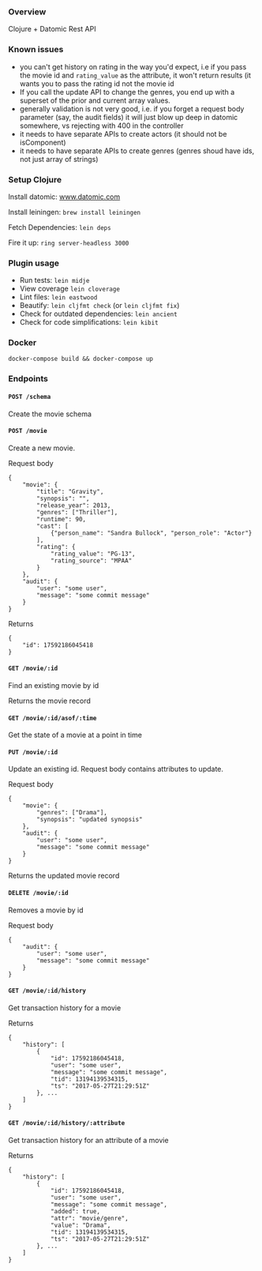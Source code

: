 ### Overview
Clojure + Datomic Rest API

### Known issues

* you can't get history on rating in the way you'd expect, i.e if you pass the movie id and `rating_value` as the attribute, it 
won't return results (it wants you to pass the rating id not the movie id 
* If you call the update API to change the genres, you end up with a superset of the prior and current array values.
* generally validation is not very good, i.e. if you forget a request body parameter (say, the audit fields) it will just blow 
up deep in datomic somewhere, vs rejecting with 400 in the controller
* it needs to have separate APIs to create actors (it should not be isComponent)
* it needs to have separate APIs to create genres (genres shoud have ids, not just array of strings)

### Setup Clojure

Install datomic: www.datomic.com

Install leiningen: `brew install leiningen`

Fetch Dependencies: `lein deps`

Fire it up: `ring server-headless 3000`

### Plugin usage

* Run tests: `lein midje`
* View coverage `lein cloverage`
* Lint files: `lein eastwood`
* Beautify: `lein cljfmt check` (or `lein cljfmt fix`)
* Check for outdated dependencies: `lein ancient`
* Check for code simplifications: `lein kibit`

### Docker

`docker-compose build && docker-compose up`

### Endpoints

#### `POST /schema`

Create the movie schema

#### `POST /movie`

Create a new movie.

Request body

```
{
    "movie": {
        "title": "Gravity",
        "synopsis": "",
        "release_year": 2013,
        "genres": ["Thriller"],
        "runtime": 90,
        "cast": [
            {"person_name": "Sandra Bullock", "person_role": "Actor"}
        ],
        "rating": {
            "rating_value": "PG-13",
            "rating_source": "MPAA"
        }
    }, 
    "audit": {
        "user": "some user",
        "message": "some commit message"
    }
}
```

Returns

```
{
    "id": 17592186045418
}
```

#### `GET /movie/:id`

Find an existing movie by id

Returns the movie record

#### `GET /movie/:id/asof/:time`

Get the state of a movie at a point in time

#### `PUT /movie/:id`

Update an existing id. Request body contains attributes to update.

Request body

```
{
    "movie": {
        "genres": ["Drama"],
        "synopsis": "updated synopsis"
    },
    "audit": {
        "user": "some user",
        "message": "some commit message"
    }
}
```

Returns the updated movie record

#### `DELETE /movie/:id`

Removes a movie by id

Request body

```
{
    "audit": {
        "user": "some user",
        "message": "some commit message"
    }
}
```

#### `GET /movie/:id/history`

Get transaction history for a movie

Returns

```
{
    "history": [
        {
            "id": 17592186045418,
            "user": "some user",
            "message": "some commit message",
            "tid": 13194139534315,
            "ts": "2017-05-27T21:29:51Z"
        }, ...
    ]
}
```

#### `GET /movie/:id/history/:attribute`

Get transaction history for an attribute of a movie

Returns 

```
{
    "history": [
        {
            "id": 17592186045418,
            "user": "some user",
            "message": "some commit message",
            "added": true,
            "attr": "movie/genre",
            "value": "Drama",
            "tid": 13194139534315,
            "ts": "2017-05-27T21:29:51Z"
        }, ...
    ]
}
```
